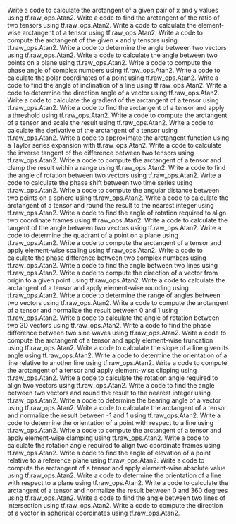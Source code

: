 Write a code to calculate the arctangent of a given pair of x and y values using tf.raw_ops.Atan2.
Write a code to find the arctangent of the ratio of two tensors using tf.raw_ops.Atan2.
Write a code to calculate the element-wise arctangent of a tensor using tf.raw_ops.Atan2.
Write a code to compute the arctangent of the given x and y tensors using tf.raw_ops.Atan2.
Write a code to determine the angle between two vectors using tf.raw_ops.Atan2.
Write a code to calculate the angle between two points on a plane using tf.raw_ops.Atan2.
Write a code to compute the phase angle of complex numbers using tf.raw_ops.Atan2.
Write a code to calculate the polar coordinates of a point using tf.raw_ops.Atan2.
Write a code to find the angle of inclination of a line using tf.raw_ops.Atan2.
Write a code to determine the direction angle of a vector using tf.raw_ops.Atan2.
Write a code to calculate the gradient of the arctangent of a tensor using tf.raw_ops.Atan2.
Write a code to find the arctangent of a tensor and apply a threshold using tf.raw_ops.Atan2.
Write a code to compute the arctangent of a tensor and scale the result using tf.raw_ops.Atan2.
Write a code to calculate the derivative of the arctangent of a tensor using tf.raw_ops.Atan2.
Write a code to approximate the arctangent function using a Taylor series expansion with tf.raw_ops.Atan2.
Write a code to calculate the inverse tangent of the difference between two tensors using tf.raw_ops.Atan2.
Write a code to compute the arctangent of a tensor and clamp the result within a range using tf.raw_ops.Atan2.
Write a code to find the angle of rotation between two vectors using tf.raw_ops.Atan2.
Write a code to calculate the phase shift between two time series using tf.raw_ops.Atan2.
Write a code to compute the angular distance between two points on a sphere using tf.raw_ops.Atan2.
Write a code to calculate the arctangent of a tensor and round the result to the nearest integer using tf.raw_ops.Atan2.
Write a code to find the angle of rotation required to align two coordinate frames using tf.raw_ops.Atan2.
Write a code to calculate the tangent of the angle between two vectors using tf.raw_ops.Atan2.
Write a code to determine the quadrant of a point on a plane using tf.raw_ops.Atan2.
Write a code to compute the arctangent of a tensor and apply element-wise scaling using tf.raw_ops.Atan2.
Write a code to calculate the phase difference between two complex numbers using tf.raw_ops.Atan2.
Write a code to find the angle between two lines using tf.raw_ops.Atan2.
Write a code to compute the direction of a vector from origin to a given point using tf.raw_ops.Atan2.
Write a code to calculate the arctangent of a tensor and apply element-wise rounding using tf.raw_ops.Atan2.
Write a code to determine the range of angles between two vectors using tf.raw_ops.Atan2.
Write a code to compute the arctangent of a tensor and normalize the result between 0 and 1 using tf.raw_ops.Atan2.
Write a code to calculate the angle of rotation between two 3D vectors using tf.raw_ops.Atan2.
Write a code to find the phase difference between two sine waves using tf.raw_ops.Atan2.
Write a code to compute the arctangent of a tensor and apply element-wise truncation using tf.raw_ops.Atan2.
Write a code to calculate the slope of a line given its angle using tf.raw_ops.Atan2.
Write a code to determine the orientation of a line relative to another line using tf.raw_ops.Atan2.
Write a code to compute the arctangent of a tensor and apply element-wise clipping using tf.raw_ops.Atan2.
Write a code to calculate the rotation angle required to align two vectors using tf.raw_ops.Atan2.
Write a code to find the angle between two vectors and round the result to the nearest integer using tf.raw_ops.Atan2.
Write a code to determine the bearing angle of a vector using tf.raw_ops.Atan2.
Write a code to calculate the arctangent of a tensor and normalize the result between -1 and 1 using tf.raw_ops.Atan2.
Write a code to determine the orientation of a point with respect to a line using tf.raw_ops.Atan2.
Write a code to compute the arctangent of a tensor and apply element-wise clamping using tf.raw_ops.Atan2.
Write a code to calculate the rotation angle required to align two coordinate frames using tf.raw_ops.Atan2.
Write a code to find the angle of elevation of a point relative to a reference plane using tf.raw_ops.Atan2.
Write a code to compute the arctangent of a tensor and apply element-wise absolute value using tf.raw_ops.Atan2.
Write a code to determine the orientation of a line with respect to a plane using tf.raw_ops.Atan2.
Write a code to calculate the arctangent of a tensor and normalize the result between 0 and 360 degrees using tf.raw_ops.Atan2.
Write a code to find the angle between two lines of intersection using tf.raw_ops.Atan2.
Write a code to compute the direction of a vector in spherical coordinates using tf.raw_ops.Atan2.